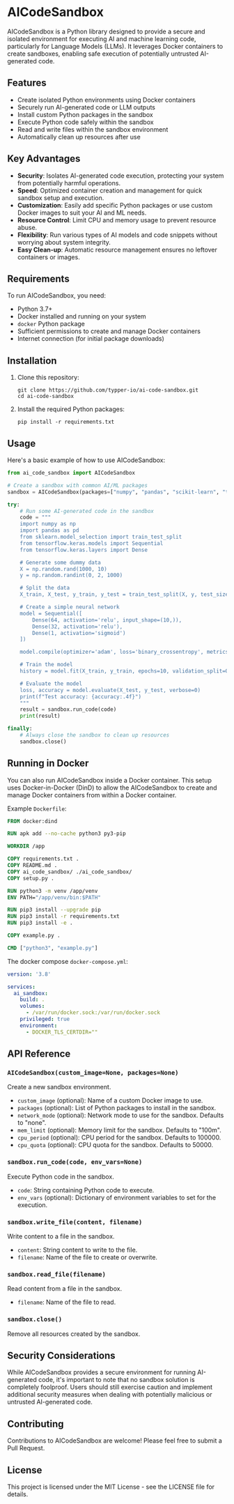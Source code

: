 # AICodeSandbox

AICodeSandbox is a Python library designed to provide a secure and isolated environment for executing AI and machine learning code, particularly for Language Models (LLMs). It leverages Docker containers to create sandboxes, enabling safe execution of potentially untrusted AI-generated code.

## Features

- Create isolated Python environments using Docker containers
- Securely run AI-generated code or LLM outputs
- Install custom Python packages in the sandbox
- Execute Python code safely within the sandbox
- Read and write files within the sandbox environment
- Automatically clean up resources after use

## Key Advantages

- **Security**: Isolates AI-generated code execution, protecting your system from potentially harmful operations.
- **Speed**: Optimized container creation and management for quick sandbox setup and execution.
- **Customization**: Easily add specific Python packages or use custom Docker images to suit your AI and ML needs.
- **Resource Control**: Limit CPU and memory usage to prevent resource abuse.
- **Flexibility**: Run various types of AI models and code snippets without worrying about system integrity.
- **Easy Clean-up**: Automatic resource management ensures no leftover containers or images.

## Requirements

To run AICodeSandbox, you need:

- Python 3.7+
- Docker installed and running on your system
- `docker` Python package
- Sufficient permissions to create and manage Docker containers
- Internet connection (for initial package downloads)

## Installation

1. Clone this repository:
   ```
   git clone https://github.com/typper-io/ai-code-sandbox.git
   cd ai-code-sandbox
   ```

2. Install the required Python packages:
   ```
   pip install -r requirements.txt
   ```

## Usage

Here's a basic example of how to use AICodeSandbox:

```python
from ai_code_sandbox import AICodeSandbox

# Create a sandbox with common AI/ML packages
sandbox = AICodeSandbox(packages=["numpy", "pandas", "scikit-learn", "tensorflow"])

try:
    # Run some AI-generated code in the sandbox
    code = """
    import numpy as np
    import pandas as pd
    from sklearn.model_selection import train_test_split
    from tensorflow.keras.models import Sequential
    from tensorflow.keras.layers import Dense

    # Generate some dummy data
    X = np.random.rand(1000, 10)
    y = np.random.randint(0, 2, 1000)

    # Split the data
    X_train, X_test, y_train, y_test = train_test_split(X, y, test_size=0.2)

    # Create a simple neural network
    model = Sequential([
        Dense(64, activation='relu', input_shape=(10,)),
        Dense(32, activation='relu'),
        Dense(1, activation='sigmoid')
    ])

    model.compile(optimizer='adam', loss='binary_crossentropy', metrics=['accuracy'])

    # Train the model
    history = model.fit(X_train, y_train, epochs=10, validation_split=0.2, verbose=0)

    # Evaluate the model
    loss, accuracy = model.evaluate(X_test, y_test, verbose=0)
    print(f"Test accuracy: {accuracy:.4f}")
    """
    result = sandbox.run_code(code)
    print(result)

finally:
    # Always close the sandbox to clean up resources
    sandbox.close()
```

## Running in Docker

You can also run AICodeSandbox inside a Docker container. This setup uses Docker-in-Docker (DinD) to allow the AICodeSandbox to create and manage Docker containers from within a Docker container.

Example `Dockerfile`:

```dockerfile
FROM docker:dind

RUN apk add --no-cache python3 py3-pip

WORKDIR /app

COPY requirements.txt .
COPY README.md .
COPY ai_code_sandbox/ ./ai_code_sandbox/
COPY setup.py .

RUN python3 -m venv /app/venv
ENV PATH="/app/venv/bin:$PATH"

RUN pip3 install --upgrade pip
RUN pip3 install -r requirements.txt
RUN pip3 install -e .

COPY example.py .

CMD ["python3", "example.py"]
```

The docker compose `docker-compose.yml`:

```yml
version: '3.8'

services:
  ai_sandbox:
    build: .
    volumes:
      - /var/run/docker.sock:/var/run/docker.sock
    privileged: true
    environment:
      - DOCKER_TLS_CERTDIR=""
```

## API Reference

### `AICodeSandbox(custom_image=None, packages=None)`

Create a new sandbox environment.

- `custom_image` (optional): Name of a custom Docker image to use.
- `packages` (optional): List of Python packages to install in the sandbox.
- `network_mode` (optional): Network mode to use for the sandbox. Defaults to "none".
- `mem_limit` (optional): Memory limit for the sandbox. Defaults to "100m".
- `cpu_period` (optional): CPU period for the sandbox. Defaults to 100000.
- `cpu_quota` (optional): CPU quota for the sandbox. Defaults to 50000.

### `sandbox.run_code(code, env_vars=None)`

Execute Python code in the sandbox.

- `code`: String containing Python code to execute.
- `env_vars` (optional): Dictionary of environment variables to set for the execution.

### `sandbox.write_file(content, filename)`

Write content to a file in the sandbox.

- `content`: String content to write to the file.
- `filename`: Name of the file to create or overwrite.

### `sandbox.read_file(filename)`

Read content from a file in the sandbox.

- `filename`: Name of the file to read.

### `sandbox.close()`

Remove all resources created by the sandbox.

## Security Considerations

While AICodeSandbox provides a secure environment for running AI-generated code, it's important to note that no sandbox solution is completely foolproof. Users should still exercise caution and implement additional security measures when dealing with potentially malicious or untrusted AI-generated code.

## Contributing

Contributions to AICodeSandbox are welcome! Please feel free to submit a Pull Request.

## License

This project is licensed under the MIT License - see the LICENSE file for details.